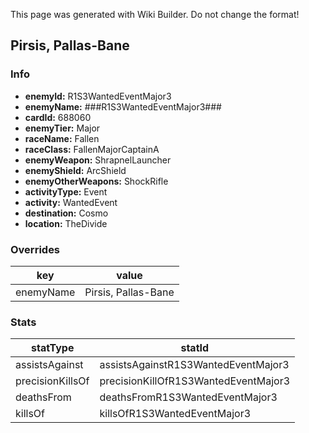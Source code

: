 <span class="wiki-builder">This page was generated with Wiki Builder. Do not change the format!</span>

## Pirsis, Pallas-Bane
### Info
* **enemyId:** R1S3WantedEventMajor3
* **enemyName:** ###R1S3WantedEventMajor3###
* **cardId:** 688060
* **enemyTier:** Major
* **raceName:** Fallen
* **raceClass:** FallenMajorCaptainA
* **enemyWeapon:** ShrapnelLauncher
* **enemyShield:** ArcShield
* **enemyOtherWeapons:** ShockRifle
* **activityType:** Event
* **activity:** WantedEvent
* **destination:** Cosmo
* **location:** TheDivide

### Overrides
key | value
--- | -----
enemyName | Pirsis, Pallas-Bane

### Stats
statType | statId
-------- | ------
assistsAgainst | assistsAgainstR1S3WantedEventMajor3
precisionKillsOf | precisionKillOfR1S3WantedEventMajor3
deathsFrom | deathsFromR1S3WantedEventMajor3
killsOf | killsOfR1S3WantedEventMajor3

